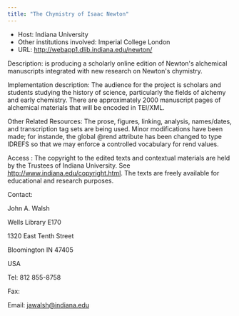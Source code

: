 ```yaml
---
title: "The Chymistry of Isaac Newton"
---
```





* Host: Indiana University
* Other institutions involved: Imperial College London
* URL: <http://webapp1.dlib.indiana.edu/newton/>



Description:
 is producing a scholarly online edition of Newton's alchemical manuscripts integrated
 with new research on Newton's chymistry.



Implementation description:
 The audience for the project is scholars and students studying the history of science,
 particularly the fields of alchemy and early chemistry. There are approximately 2000
 manuscript pages of alchemical materials that will be encoded in TEI/XML.



Other Related Resources:
 The prose, figures, linking, analysis, names/dates, and transcription tag sets are
 being used. Minor modifications have been made; for instande, the global @rend attribute
 has been changed to type IDREFS so that we may enforce a controlled vocabulary for
 rend values.



Access :
 The copyright to the edited texts and contextual materials are held by the Trustees
 of Indiana University. See http://www.indiana.edu/copyright.html. The texts are
 freely available for educational and research purposes.



Contact: 



John A. Walsh


Wells Library E170
 
 1320 East Tenth Street
 
 Bloomington IN 47405
 
 USA


Tel: 812 855-8758


Fax: 


Email: [jawalsh@indiana.edu](mailto:jawalsh@indiana.edu)





